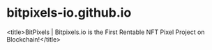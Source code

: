 # bitpixels-io.github.io
&lt;title>BitPixels | Bitpixels.io is the First Rentable NFT Pixel Project on Blockchain!&lt;/title>
